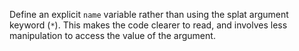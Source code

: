 Define an explicit `name` variable rather than using the splat argument keyword (`*`). This makes the code clearer to read, and involves less manipulation to access the value of the argument.
